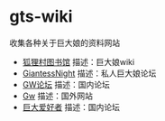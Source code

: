 # gts-wiki
收集各种关于巨大娘的资料网站

+ [狐狸村图书馆](https://gts.wiki/wiki/Project:%E9%A6%96%E9%A1%B5) 描述：巨大娘wiki
+ [GiantessNight](https://giantessnight.com/gnforum2012/forum.php) 描述：私人巨大娘论坛
+ [GW论坛](https://giantesswaltz.org/) 描述：国内论坛
+ [Gw](https://www.giantessworld.net/) 描述：国外网站
+ [巨大爱好者](https://www.macrophiliafan.site/) 描述：国内论坛
